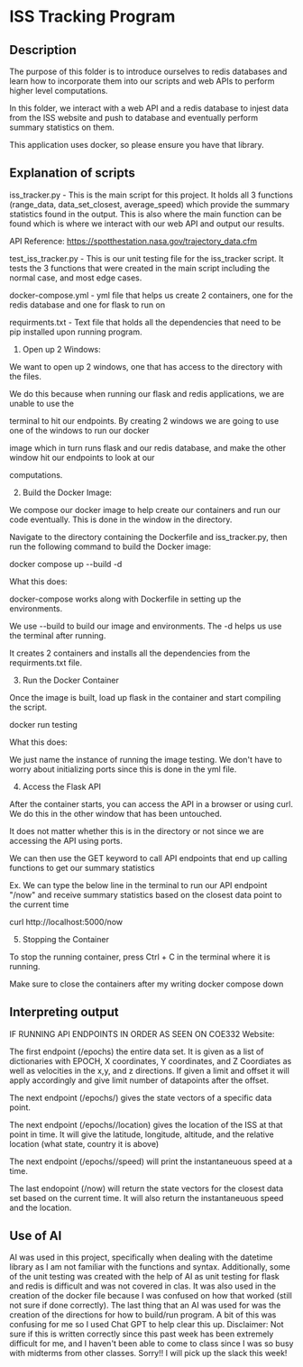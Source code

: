 # ISS Tracking Program

## Description

The purpose of this folder is to introduce ourselves to redis databases and learn how to incorporate them into our scripts and web APIs to perform higher level computations.

In this folder, we interact with a web API and a redis database to injest data from the ISS website and push to database and eventually perform summary statistics on them.

This application uses docker, so please ensure you have that library.

## Explanation of scripts

iss_tracker.py - This is the main script for this project. It holds all 3 functions (range_data, data_set_closest, average_speed) which provide the summary statistics found in the output. This is also where the main function can be found which is where we interact with our web API and output our results.

API Reference: https://spotthestation.nasa.gov/trajectory_data.cfm

test_iss_tracker.py - This is our unit testing file for the iss_tracker script. It tests the 3 functions that were created in the main script including the normal case, and most edge cases. 

docker-compose.yml - yml file that helps us create 2 containers, one for the redis database and one for flask to run on

requirments.txt - Text file that holds all the dependencies that need to be pip installed upon running program.

1. Open up 2 Windows:

We want to open up 2 windows, one that has access to the directory with the files.

We do this because when running our flask and redis applications, we are unable to use the

terminal to hit our endpoints. By creating 2 windows we are going to use one of the windows to run our docker

image which in turn runs flask and our redis database, and make the other window hit our endpoints to look at our

computations. 

2. Build the Docker Image:

We compose our docker image to help create our containers and run our code eventually. This is done in the window in the directory.

Navigate to the directory containing the Dockerfile and iss_tracker.py, then run the following command to build the Docker image:

docker compose up --build -d

What this does:

docker-compose works along with Dockerfile in setting up the environments.

We use --build to build our image and environments. The -d helps us use the terminal after running.

It creates 2 containers and installs all the dependencies from the requirments.txt file.

3. Run the Docker Container

Once the image is built, load up flask in the container and start compiling the script.

docker run testing

What this does:

We just name the instance of running the image testing. We don't have to worry about initializing ports since this is done
in the yml file.


4. Access the Flask API

After the container starts, you can access the API in a browser or using curl. We do this in the other window that has been untouched.

It does not matter whether this is in the directory or not since we are accessing the API using ports.

We can then use the GET keyword to call API endpoints that end up calling functions to get our
summary statistics

Ex.
We can type the below line in the terminal to run our API endpoint "/now" and receive summary statistics based on the closest data point to the current time

curl http://localhost:5000/now

5. Stopping the Container

To stop the running container, press Ctrl + C in the terminal where it is running.

Make sure to close the containers after my writing docker compose down



## Interpreting output
IF RUNNING API ENDPOINTS IN ORDER AS SEEN ON COE332 Website:

The first endpoint (/epochs) the entire data set. It is given as a list of dictionaries with EPOCH, X coordinates, Y coordinates, and Z Coordiates as well as velocities in the x,y, and z directions. If given a limit and offset it will apply accordingly and give limit number of datapoints after the offset.

The next endpoint (/epochs/<epoch>) gives the state vectors of a specific data point.

The next endpoint (/epochs/<epoch>/location) gives the location of the ISS at that point in time. It will give the latitude, longitude, altitude, and the relative location (what state, country it is above)

The next endpoint (/epochs/<epoch>/speed) will print the instantaneuous speed at a time.

The last endopoint (/now) will return the state vectors for the closest data set based on the current time. It will also return the instantaneuous speed and the location.

## Use of AI

AI was used in this project, specifically when dealing with the datetime library as I am not familiar with the functions and syntax. Additionally, some of the unit testing was created with the help of AI as unit testing for flask and redis is difficult and was not covered in clas. It was also used in the creation of the docker file because I was confused on how that worked (still not sure if done correctly). The last thing that an AI was used for was the creation of the directions for how to build/run program. A bit of this was confusing for me so I used Chat GPT to help clear this up. Disclaimer: Not sure if this is written correctly since this past week has been extremely difficult for me, and I haven't been able to come to class since I was so busy with midterms from other classes. Sorry!! I will pick up the slack this week!








